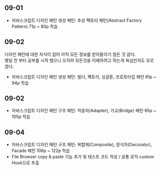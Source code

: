 ## 09-01

- 자바스크립트 디자인 패턴 생성 패턴: 추상 팩토리 패턴(Abstract Factory Pattern) 71p ~ 80p 학습

## 09-02

디자인 패턴에 대한 지식이 없어 아직 모든 정보를 받아들이기 힘든 것 같다.  
몇일 전 부터 공부를 시작 했으니 오히려 모든것을 이해하려고 하는게 욕심인지도 모르겠다.

- 자바스크립트 디자인 패턴 생성 패턴: 빌더, 팩토리, 싱글톤, 프로토타입 패턴 81p ~ 94p 학습

## 09-02

- 자바스크립트 디자인 패턴 구조 패턴: 적응자(Adapter), 가교(Bridge) 패턴 95p ~ 105p 학습

## 09-04

- 자바스크립트 디자인 패턴 구조 패턴: 복합체(Composite), 장식자(Decorator), Facade 패턴 106p ~ 122p 학습
- File Browser copy & paste 기능 추가 및 테스트 코드 작성 / 공통 로직 custom Hook으로 추출
